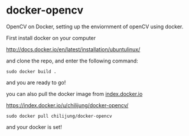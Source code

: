 docker-opencv
=============

OpenCV on Docker, setting up the enviornment of openCV using docker.

First install docker on your computer 

http://docs.docker.io/en/latest/installation/ubuntulinux/

and clone the repo, and enter the following command:

```
sudo docker build .
```

and you are ready to go!

you can also pull the docker image from [index.docker.io](http://index.docker.io)

https://index.docker.io/u/chilijung/docker-opencv/

```
sudo docker pull chilijung/docker-opencv
```

and your docker is set!
